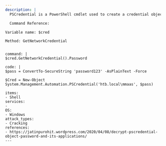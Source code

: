```yaml
---
description: |
  PSCredential is a PowerShell cmdlet used to create a credential object. It is used to securely store and retrieve usernames and passwords in scripts or commands. Via the GetNetworkCredential method it is possible to retrieve the password.  

  Command Reference:
  ```
  	Variable name: $cred

    Method: GetNetworkCredential
  ```

command: |
  $cred.GetNetworkCredential().Password

code: |
  $pass = ConvertTo-SecureString 'password123' -AsPlainText -Force

  $Cred = New-Object System.Management.Automation.PSCredential('htb.local\mmaas', $pass)

items:
  - Shell
services:
  - 
OS:
  - Windows
attack_types:
  - Cracking
references:
  - https://jatinpurohit.wordpress.com/2020/04/08/decrypt-pscredential-object-password-and-its-applications/
---
```

